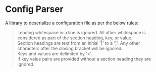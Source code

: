 # Config Parser  

A library to deserialize a configuration file as per the below rules:  

> Leading whitespace in a line is ignored. All other whitespace is considered as part of the section heading, key, or value.  
> Section headings are text from an initial '[' to a ']'. Any other characters after the closing bracket will be ignored.  
> Keys and values are delimited by '='.  
> If key value pairs are provided without a section heading they are ignored.
